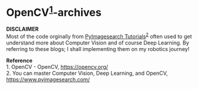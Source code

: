 # OpenCV<sup>[1](#opencv)</sup>-archives

**DISCLAIMER**
<br />Most of the code orginally from [PyImagesearch Tutorials](https://www.pyimagesearch.com/)<sup>[2](#pyimagesearch)</sup>
often used to get understand more about Computer Vision and of course Deep Learning. By referring to these blogs; I shall implementing them on my robotics journey!

**Reference**
<br /><a name="opencv">1</a>. OpenCV - OpenCV, https://opencv.org/
<br /><a name="pyimagesearch">2</a>. You can master Computer Vision, Deep Learning, and OpenCV, https://www.pyimagesearch.com/
